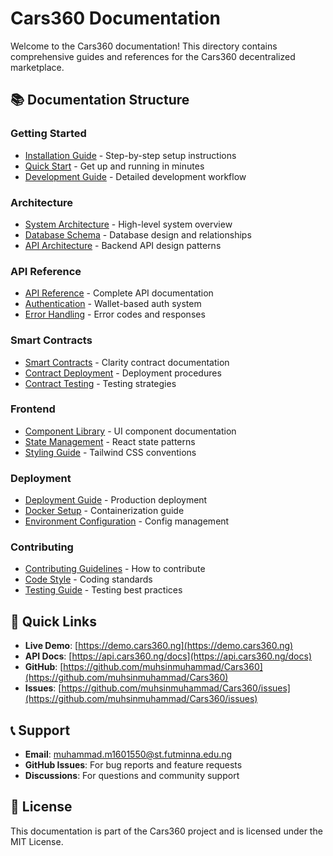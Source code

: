 # Cars360 Documentation

Welcome to the Cars360 documentation! This directory contains comprehensive guides and references for the Cars360 decentralized marketplace.

## 📚 Documentation Structure

### Getting Started
- [Installation Guide](./installation.md) - Step-by-step setup instructions
- [Quick Start](./quickstart.md) - Get up and running in minutes
- [Development Guide](../DEVELOPMENT_GUIDE.md) - Detailed development workflow

### Architecture
- [System Architecture](./architecture.md) - High-level system overview
- [Database Schema](./database-schema.md) - Database design and relationships
- [API Architecture](./api-architecture.md) - Backend API design patterns

### API Reference
- [API Reference](./api-reference.md) - Complete API documentation
- [Authentication](./authentication.md) - Wallet-based auth system
- [Error Handling](./error-handling.md) - Error codes and responses

### Smart Contracts
- [Smart Contracts](./smart-contracts.md) - Clarity contract documentation
- [Contract Deployment](./contract-deployment.md) - Deployment procedures
- [Contract Testing](./contract-testing.md) - Testing strategies

### Frontend
- [Component Library](./components.md) - UI component documentation
- [State Management](./state-management.md) - React state patterns
- [Styling Guide](./styling.md) - Tailwind CSS conventions

### Deployment
- [Deployment Guide](./deployment.md) - Production deployment
- [Docker Setup](./docker.md) - Containerization guide
- [Environment Configuration](./environment.md) - Config management

### Contributing
- [Contributing Guidelines](../CONTRIBUTING.md) - How to contribute
- [Code Style](./code-style.md) - Coding standards
- [Testing Guide](./testing.md) - Testing best practices

## 🔗 Quick Links

- **Live Demo**: [https://demo.cars360.ng](https://demo.cars360.ng)
- **API Docs**: [https://api.cars360.ng/docs](https://api.cars360.ng/docs)
- **GitHub**: [https://github.com/muhsinmuhammad/Cars360](https://github.com/muhsinmuhammad/Cars360)
- **Issues**: [https://github.com/muhsinmuhammad/Cars360/issues](https://github.com/muhsinmuhammad/Cars360/issues)

## 📞 Support

- **Email**: muhammad.m1601550@st.futminna.edu.ng
- **GitHub Issues**: For bug reports and feature requests
- **Discussions**: For questions and community support

## 📄 License

This documentation is part of the Cars360 project and is licensed under the MIT License.
